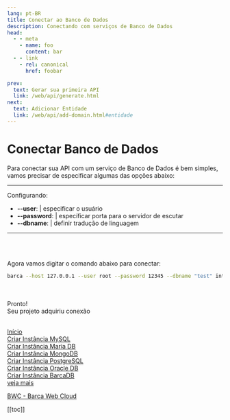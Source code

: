 ```yaml
---
lang: pt-BR
title: Conectar ao Banco de Dados
description: Conectando com serviços de Banco de Dados
head:
  - - meta
    - name: foo
      content: bar
  - - link
    - rel: canonical
      href: foobar

prev:
  text: Gerar sua primeira API
  link: /web/api/generate.html
next:
  text: Adicionar Entidade
  link: /web/api/add-domain.html#entidade
---
```



# Conectar Banco de Dados


Para conectar sua API com um serviço de Banco de Dados é bem simples, vamos precisar de especificar algumas das opções abaixo:

---
Configurando:
  - **--user**: | especificar o usuário
  - **--password**: | específicar porta para o servidor de escutar
  - **--dbname**: | definir tradução de linguagem
---

<br>
<br>

Agora vamos digitar o comando abaixo para conectar:

```sh
barca --host 127.0.0.1 --user root --password 12345 --dbname "test" integrate <database> <diretorio>
```

<br>
<br>
Pronto!
<br>
Seu projeto adquiriu conexão

<br>
<br>






<!-- relative path -->
[Início](../README.md)  
[Criar Instância MySQL](../cloud/mysql.md)  
[Criar Instância Maria DB](../cloud/mariadb.md)  
[Criar Instância MongoDB](../cloud/mongodb.md)  
[Criar Instância PostgreSQL](../cloud/postgres.md)  
[Criar Instância Oracle DB](../cloud/oracledb.md)  
[Criar Instância BarcaDB](../cloud/barcadb.md)  
[veja mais](../cloud/bwc-intro.md)  
<!-- absolute path -->
<!-- URL -->
[BWC - Barca Web Cloud](https://cloud.project-barca.io)  



[[toc]]